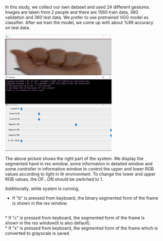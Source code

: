 In this study, we collect our own dataset and used 24 different gestures. Images are taken from 2 people and there are 1560 train data,
360 validation and 360 test data. We prefer to use pretrained VGG model as classifier. After we train the model, we come up with about 
%99 accuracy on test data.

<img src="right.png" width="350" title="screen">  

The above picture shows the right part of the system. We display the segmented hand in res window, some information in detailed window and 
some controller in information window to control the upper and lower RGB values according to light in th environment. To change the 
lower and upper RGB values, the OF...ON should be switched to 1. 

Additionally, while system is running, 
<br>
 * If "b" is pressed from keyboard, the binary segmented form of the frame is shown in the res window.
<br>
         * If "c" is pressed from keyboard, the segmented form of the frame is shown in the res window(it is also default).
         <br>
         * If "s" is pressed from keyboard, the segmented form of the frame which is converted to grayscale is saved.

